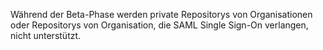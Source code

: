 Während der Beta-Phase werden private Repositorys von Organisationen oder Repositorys von Organisation, die SAML Single Sign-On verlangen, nicht unterstützt.